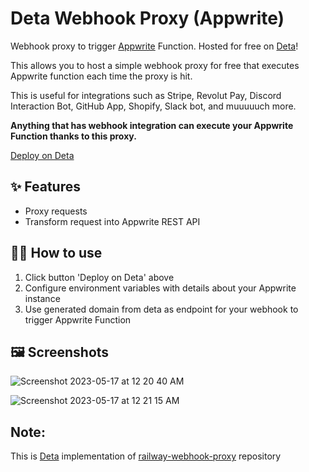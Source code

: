 # Deta Webhook Proxy (Appwrite)

Webhook proxy to trigger [Appwrite](https://appwrite.io/) Function. Hosted for free on [Deta](https://deta.space/manual/introduction)!

This allows you to host a simple webhook proxy for free that executes Appwrite function each time the proxy is hit.

This is useful for integrations such as Stripe, Revolut Pay, Discord Interaction Bot, GitHub App, Shopify, Slack bot, and muuuuuch more.

**Anything that has webhook integration can execute your Appwrite Function thanks to this proxy.**

[Deploy on Deta](https://deta.space/discovery/r/tenwawppjvvhvcqs)


## ✨ Features

- Proxy requests
- Transform request into Appwrite REST API

## 💁‍♀️ How to use

1. Click button 'Deploy on Deta' above
2. Configure environment variables with details about your Appwrite instance
3. Use generated domain from deta as endpoint for your webhook to trigger Appwrite Function


## 🖼️ Screenshots
![Screenshot 2023-05-17 at 12 20 40 AM](https://github.com/rohitsangwan01/appwrite_webhook_deta/assets/59526499/f0619c4e-d4cc-4b84-b122-be1da5a835f5)

![Screenshot 2023-05-17 at 12 21 15 AM](https://github.com/rohitsangwan01/appwrite_webhook_deta/assets/59526499/b04f1da5-d044-4817-8638-9c44abfa8056)


## Note: 
This is [Deta](https://deta.space/manual/introduction) implementation of [railway-webhook-proxy](https://github.com/Meldiron/railway-webhook-proxy) repository
